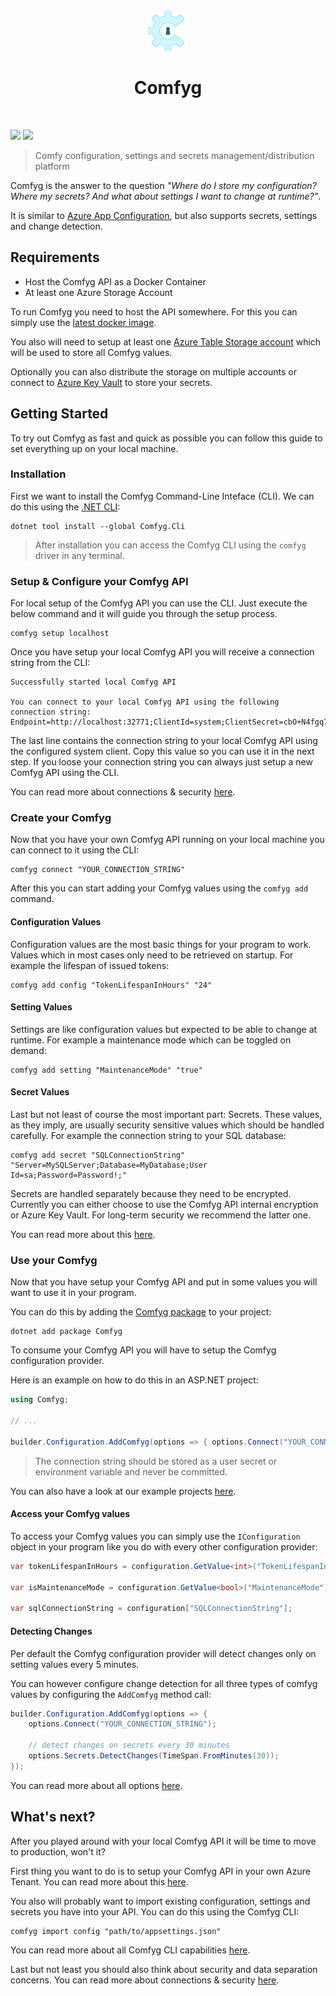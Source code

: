 <div align="center">
    <br/>
    <img alt="" src="docs/images/logo.png" />
    <h1>Comfyg</h1>
    <br/>
</div>

[![](https://img.shields.io/github/v/release/DavidVollmers/Comfyg?include_prereleases&style=flat-square)](https://github.com/DavidVollmers/Comfyg/releases)
[![](https://img.shields.io/github/license/DavidVollmers/Comfyg?style=flat-square)](https://github.com/DavidVollmers/Comfyg/blob/main/LICENSE.txt)

> Comfy configuration, settings and secrets management/distribution platform

Comfyg is the answer to the question *"Where do I store my configuration? Where my secrets? And what about settings I
want to change at runtime?"*.

It is similar to [Azure App Configuration](https://learn.microsoft.com/en-us/azure/azure-app-configuration/overview), but also
supports secrets, settings and change detection.

## Requirements

- Host the Comfyg API as a Docker Container
- At least one Azure Storage Account

To run Comfyg you need to host the API somewhere. For this you can simply use
the [latest docker image](https://hub.docker.com/r/dvol/comfyg/tags).

You also will need to setup at least
one [Azure Table Storage account](https://learn.microsoft.com/en-us/azure/storage/common/storage-account-create?tabs=azure-portal) which will be used to store all Comfyg values.

Optionally you can also distribute the storage on multiple accounts or connect to [Azure Key Vault](https://learn.microsoft.com/en-us/azure/key-vault) to store your secrets.

## Getting Started

To try out Comfyg as fast and quick as possible you can follow this guide to set everything up on your local machine.

### Installation

First we want to install the Comfyg Command-Line Inteface (CLI). We can do this using the [.NET CLI](https://learn.microsoft.com/de-de/dotnet/core/tools/):

```shell
dotnet tool install --global Comfyg.Cli
```

> After installation you can access the Comfyg CLI using the `comfyg` driver in any terminal.

### Setup & Configure your Comfyg API

For local setup of the Comfyg API you can use the CLI. Just execute the below command and it will guide you through the setup process.

```shell
comfyg setup localhost
```

Once you have setup your local Comfyg API you will receive a connection string from the CLI:

```shell
Successfully started local Comfyg API

You can connect to your local Comfyg API using the following connection string:
Endpoint=http://localhost:32771;ClientId=system;ClientSecret=cbO+N4fgq7mOB813KuOfow0nfKFW+VyS3k4boosUzozn9vmOqvk32QCpxO1eQfxMxKcItHkYX7YUT9uSbP/84g==;
```

The last line contains the connection string to your local Comfyg API using the configured system client. Copy this value so you can use it in the next step. If you loose your connection string you can always just setup a new Comfyg API using the CLI.

You can read more about connections & security [here](docs/Connections.md).

### Create your Comfyg

Now that you have your own Comfyg API running on your local machine you can connect to it using the CLI:

```shell
comfyg connect "YOUR_CONNECTION_STRING"
```

After this you can start adding your Comfyg values using the `comfyg add` command.

#### Configuration Values

Configuration values are the most basic things for your program to work. Values which in most cases only need to be retrieved on startup. For example the lifespan of issued tokens:

```shell
comfyg add config "TokenLifespanInHours" "24"
```

#### Setting Values

Settings are like configuration values but expected to be able to change at runtime. For example a maintenance mode which can be toggled on demand:

```shell
comfyg add setting "MaintenanceMode" "true"
```

#### Secret Values

Last but not least of course the most important part: Secrets. These values, as they imply, are usually security sensitive values which should be handled carefully. For example the connection string to your SQL database:

```shell
comfyg add secret "SQLConnectionString" "Server=MySQLServer;Database=MyDatabase;User Id=sa;Password=Password!;"
```

Secrets are handled separately because they need to be encrypted. Currently you can either choose to use the Comfyg API internal encryption or Azure Key Vault. For long-term security we recommend the latter one. 

You can read more about this [here](docs/Encryption.md).

### Use your Comfyg

Now that you have setup your Comfyg API and put in some values you will want to use it in your program.

You can do this by adding the [Comfyg package](packages/Comfyg/README.md) to your project:

```shellc
dotnet add package Comfyg
```

To consume your Comfyg API you will have to setup the Comfyg configuration provider.

Here is an example on how to do this in an ASP.NET project:

```csharp
using Comfyg;

// ...

builder.Configuration.AddComfyg(options => { options.Connect("YOUR_CONNECTION_STRING"); });
```

> The connection string should be stored as a user secret or environment variable and never be committed.

You can also have a look at our example projects [here](examples/).

#### Access your Comfyg values

To access your Comfyg values you can simply use the `IConfiguration` object in your program like you do with every other configuration provider:

```csharp
var tokenLifespanInHours = configuration.GetValue<int>("TokenLifespanInHours");

var isMaintenanceMode = configuration.GetValue<bool>("MaintenanceMode");

var sqlConnectionString = configuration["SQLConnectionString"];
```

#### Detecting Changes

Per default the Comfyg configuration provider will detect changes only on setting values every 5 minutes.

You can however configure change detection for all three types of comfyg values by configuring the `AddComfyg` method call:

```csharp 
builder.Configuration.AddComfyg(options => { 
    options.Connect("YOUR_CONNECTION_STRING");
    
    // detect changes on secrets every 30 minutes
    options.Secrets.DetectChanges(TimeSpan.FromMinutes(30));
});
```

You can read more about all options [here](docs/TODO.md).

## What's next?

After you played around with your local Comfyg API it will be time to move to production, won't it?

First thing you want to do is to setup your Comfyg API in your own Azure Tenant. You can read more about this [here](docs/TODO.md).

You also will probably want to import existing configuration, settings and secrets you have into your API. You can do this using the Comfyg CLI:

```shell
comfyg import config "path/to/appsettings.json"
```

You can read more about all Comfyg CLI capabilities [here](packages/Comfyg.Cli/README.md).

Last but not least you should also think about security and data separation concerns. You can read more about connections & security [here](docs/Connections.md).
